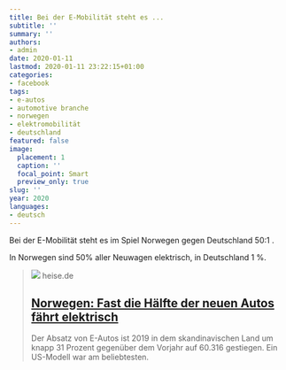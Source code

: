 ```yaml
---
title: Bei der E-Mobilität steht es ...
subtitle: ''
summary: ''
authors:
- admin
date: 2020-01-11
lastmod: 2020-01-11 23:22:15+01:00
categories:
- facebook
tags:
- e-autos
- automotive branche
- norwegen
- elektromobilität
- deutschland
featured: false
image:
  placement: 1
  caption: ''
  focal_point: Smart
  preview_only: true
slug: ''
year: 2020
languages:
- deutsch
---
```


Bei der E-Mobilität steht es im Spiel Norwegen gegen Deutschland 50:1 . 

In Norwegen sind 50% aller Neuwagen elektrisch, in Deutschland 1 %.
> [![](https://heise.cloudimg.io/bound/1200x1200/q85.png-lossy-85.webp-lossy-85.foil1/_www-heise-de_/imgs/18/2/8/1/7/6/8/0/elbil-643aebf4efbffc66-e6a732a41e7b1c29.jpeg)](https://www.heise.de/newsticker/meldung/Norwegen-Fast-die-Haelfte-der-neuen-Autos-faehrt-elektrisch-4628039.html)
> heise.de
> ## [Norwegen: Fast die Hälfte der neuen Autos fährt elektrisch](https://www.heise.de/newsticker/meldung/Norwegen-Fast-die-Haelfte-der-neuen-Autos-faehrt-elektrisch-4628039.html)
>
>Der Absatz von E-Autos ist 2019 in dem skandinavischen Land um knapp 31 Prozent gegenüber dem Vorjahr auf 60.316 gestiegen. Ein US-Modell war am beliebtesten.